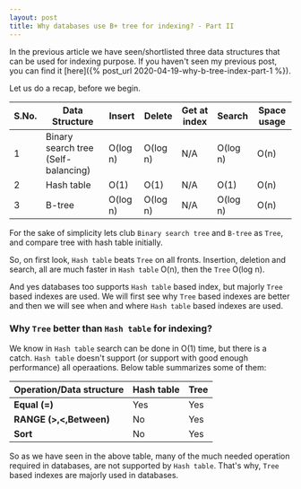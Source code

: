 ```yaml
---
layout: post
title: Why databases use B+ tree for indexing? - Part II
---
```


In the previous article we have seen/shortlisted three data structures that can be used for indexing purpose. If you haven't seen my previous post, you can find it [here]({% post_url 2020-04-19-why-b-tree-index-part-1 %}).

Let us do a recap, before we begin.

| S.No. | Data Structure | Insert | Delete | Get at index | Search | Space usage |
| ------------ | ------------ | ------------ | ------------ | ------------ | ------------ | ------------ |
| 1 | Binary search tree (Self-balancing)| O(log n) | O(log n) | N/A | O(log n) | O(n) |
| 2 | Hash table | O(1) | O(1) | N/A | O(1) | O(n) |
| 3 | B-tree | O(log n) | O(log n) | N/A | O(log n) | O(n) |

For the sake of simplicity lets club `Binary search tree` and `B-tree` as `Tree`, and compare tree with hash table initially.

So, on first look, `Hash table` beats `Tree` on all fronts. Insertion, deletion and search, all are much faster in `Hash table` O(n), then the `Tree` O(log n).

And yes databases too supports `Hash table` based index, but majorly `Tree` based indexes are used. We will first see why `Tree` based indexes are better and then we will see when and where `Hash table` based indexes are used.

### Why `Tree` better than `Hash table` for indexing?
We know in `Hash table` search can be done in O(1) time, but there is a catch.  `Hash table` doesn't support (or support with good enough performance) all operaations. Below table summarizes some of them:


| Operation/Data structure | Hash table | Tree | 
| ----- | ------ | ----- |
| **Equal (=)** | Yes | Yes |
| **RANGE (>,<,Between)** | No | Yes |
| **Sort** | No | Yes |


So as we have seen in the above table, many of the much needed operation required in databases, are not supported by `Hash table`. That's why, `Tree` based indexes are majorly used in databases.
